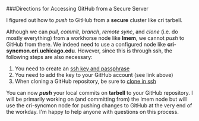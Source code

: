 ###Directions for Accessing GitHub from a Secure Server 

I figured out how to _push_ to GitHub from a **secure** cluster like cri tarbell.

Although we can _pull_, _commit_, _branch_, _remote sync_, and _clone_ (i.e. do mostly everything) from a workhorse node 
like **lmem**, we cannot _push_ to GitHub from there. We indeed need to use a configured node like **cri-syncmon.cri.uchicago.edu**. 
However, since this is through ssh, the following steps are also necessary:

1. You need to create an [ssh key and passphrase](link1) 
2. You need to add the key to your GitHub account (see link above)
3. When cloning a GitHub repository, be sure to [clone in ssh](link2) 

You can now **_push_** your local commits on **tarbell** to your GitHub repository. I will be primarily working on (and committing from) 
the lmem node but will use the cri-syncmon node for pushing changes to GitHub at the very end of the workday. 
I'm happy to help anyone with questions on this process. 

[link1]: https://help.github.com/articles/generating-ssh-keys/
[link2]: https://help.github.com/articles/which-remote-url-should-i-use/
